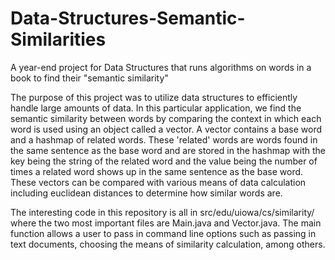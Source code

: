 # Data-Structures-Semantic-Similarities
A year-end project for Data Structures that runs algorithms on words in a book to find their "semantic similarity"

The purpose of this project was to utilize data structures to efficiently handle large amounts of data.  In this particular application,
we find the semantic similarity between words by comparing the context in which each word is used using an object called a vector.  A vector
contains a base word and a hashmap of related words.  These 'related' words are words found in the same sentence as the base word and are 
stored in the hashmap with the key being the string of the related word and the value being the number of times a related word shows up in
the same sentence as the base word.  These vectors can be compared with various means of data calculation including euclidean distances to 
determine how similar words are.

The interesting code in this repository is all in src/edu/uiowa/cs/similarity/ where the two most important files are Main.java and Vector.java.
The main function allows a user to pass in command line options such as passing in text documents, choosing the means of similarity 
calculation, among others.
